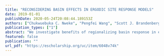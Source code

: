 ```yaml
---
title: "RECONSIDERING BASIN EFFECTS IN ERGODIC SITE RESPONSE MODELS"
date: 2019-01-01
publishDate: 2020-05-24T20:08:44.189153Z
authors: ["Chukwuebuka C. Nweke", "Pengfei Wang", "Scott J. Brandenberg", "Jonathan P. Stewart"]
publication_types: ["1"]
abstract: "We investigate benefits of regionalizing basin response in ergodic ground motion models. Using southern California data, we find average responses between basin structures, even when the primary site variables used in ground motion models (VS30 and depth parameters) are controlled for. For example, the average site response in relatively modestly sized sedimentary structures (such as Simi Valley) are under-predicted at short periods by current models, whereas underprediction occurs at long periods for larger sedimentary structures. Moreover, site-to-site withinevent standard deviations vary appreciably between large basins, basin edges, smaller valleys, and non-basin (mountainous) locations. Such variations can appreciably impact aleatory variability."
featured: false
publication: ""
url_pdf: "https://escholarship.org/uc/item/6048v74k"
---
```


